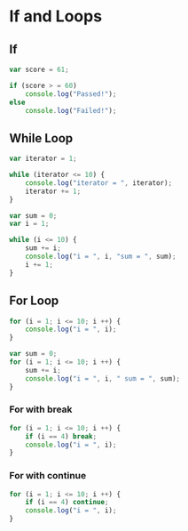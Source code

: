 # If and Loops

## If

```js
var score = 61;

if (score > = 60)
    console.log("Passed!");
else
    console.log("Failed!");
```

## While Loop

```js
var iterator = 1;

while (iterator <= 10) {
    console.log("iterator = ", iterator);
    iterator += 1;
}
```

```js
var sum = 0;
var i = 1;

while (i <= 10) {
    sum += i;
    console.log("i = ", i, "sum = ", sum);
    i += 1;
}
```

## For Loop

```js
for (i = 1; i <= 10; i ++) {
    console.log("i = ", i);
}
```

```js
var sum = 0;
for (i = 1; i <= 10; i ++) {
    sum += i;
    console.log("i = ", i, " sum = ", sum);
}
```

### For with break

```js
for (i = 1; i <= 10; i ++) {
    if (i == 4) break;
    console.log("i = ", i);
}
```

### For with continue

```js
for (i = 1; i <= 10; i ++) {
    if (i == 4) continue;
    console.log("i = ", i);
}
```